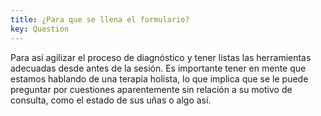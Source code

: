 ```yaml
---
title: ¿Para que se llena el formulario?
key: Question
---
```

Para así agilizar el proceso de diagnóstico y tener listas las herramientas adecuadas desde antes de la sesión.
Es importante tener en mente que estamos hablando de una terapia holista, lo que implica que se le puede preguntar por cuestiones aparentemente sin relación a su motivo de consulta, como el estado de sus uñas o algo así.